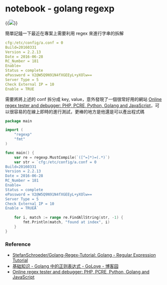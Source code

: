 # notebook - golang regexp


<!--more-->

{{<image src="img/go-regexp-notebook-1.png">}}

簡單記鎑一下最近在專案上需要利用 regex 來進行字串的拆解

```yaml
cfg:/etc/config/a.conf = 0
Build=20160331
Version = 2.2.13
Date = 2016-06-28
RC_Number = 181
Enable=
Status = complete
ePassword = V2@W5Q9N91N4fXGEEyL+yXOlw==
Server Type = 5
Check External IP = 10
Enable = TRUE
```

需要將將上述的 conf 拆分成 key, value，意外發現了一個很常好用的網站 [Online regex tester and debugger: PHP, PCRE, Python, Golang and JavaScript](https://regex101.com/)，可以很容易的在線上即時的進行測試，更棒的地方是他還是可以產出程式碼

```go
package main

import (
    "regexp"
    "fmt"
)

func main() {
    var re = regexp.MustCompile(`([^=]*)=(.*)`)
    var str = `cfg:/etc/config/a.conf = 0
Build=20160331
Version = 2.2.13
Date = 2016-06-28
RC_Number = 181
Enable=
Status = complete
ePassword = V2@W5Q9N91N4fXGEEyL+yXOlw==
Server Type = 5
Check External IP = 10
Enable = TRUEÅ`
    
    for i, match := range re.FindAllString(str, -1) {
        fmt.Println(match, "found at index", i)
    }
}
```

### Reference
- [StefanSchroeder/Golang-Regex-Tutorial: Golang - Regular Expression Tutorial](https://github.com/StefanSchroeder/Golang-Regex-Tutorial)
- [基础知识 - Golang 中的正则表达式 - GoLove - 博客园](http://www.cnblogs.com/golove/p/3269099.html)
- [Online regex tester and debugger: PHP, PCRE, Python, Golang and JavaScript](https://regex101.com/)
